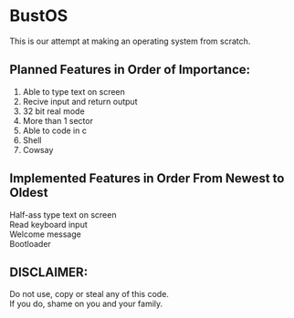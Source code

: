 # BustOS
This is our attempt at making an operating system from scratch.
## Planned Features in Order of Importance:
1. Able to type text on screen
2. Recive input and return output
3. 32 bit real mode
4. More than 1 sector
5. Able to code in c
6. Shell
7. Cowsay
## Implemented Features in Order From Newest to Oldest
Half-ass type text on screen  
Read keyboard input  
Welcome message  
Bootloader
## DISCLAIMER:
Do not use, copy or steal any of this code. <br>
If you do, shame on you and your family.
